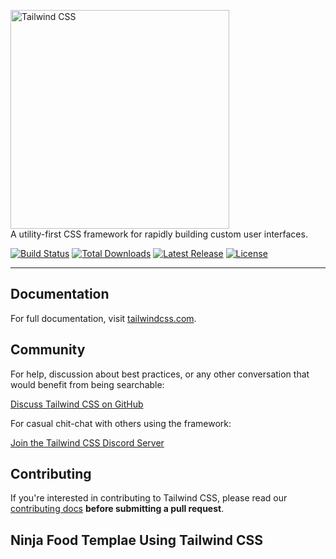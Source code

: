 <p>
    <a href="https://tailwindcss.com/" target="_blank">
      <img alt="Tailwind CSS" width="350" src="https://refactoringui.nyc3.cdn.digitaloceanspaces.com/tailwind-logo.svg">
    </a><br>
    A utility-first CSS framework for rapidly building custom user interfaces.
</p>

<p>
    <a href="https://travis-ci.org/tailwindcss/tailwindcss"><img src="https://img.shields.io/travis/tailwindcss/tailwindcss/master.svg" alt="Build Status"></a>
    <a href="https://www.npmjs.com/package/tailwindcss"><img src="https://img.shields.io/npm/dt/tailwindcss.svg" alt="Total Downloads"></a>
    <a href="https://github.com/tailwindcss/tailwindcss/releases"><img src="https://img.shields.io/npm/v/tailwindcss.svg" alt="Latest Release"></a>
    <a href="https://github.com/tailwindcss/tailwindcss/blob/master/LICENSE"><img src="https://img.shields.io/npm/l/tailwindcss.svg" alt="License"></a>
</p>

------

## Documentation

For full documentation, visit [tailwindcss.com](https://tailwindcss.com/).

## Community

For help, discussion about best practices, or any other conversation that would benefit from being searchable:

[Discuss Tailwind CSS on GitHub](https://github.com/tailwindcss/tailwindcss/discussions)

For casual chit-chat with others using the framework:

[Join the Tailwind CSS Discord Server](https://discord.gg/7NF8GNe)

## Contributing

If you're interested in contributing to Tailwind CSS, please read our [contributing docs](https://github.com/tailwindcss/tailwindcss/blob/master/.github/CONTRIBUTING.md) **before submitting a pull request**.

## Ninja Food Templae Using Tailwind CSS
